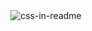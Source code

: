 <div align="center">
    <img src="example.svg" alt="css-in-readme">
</div>


<!--
##### HTML CSS Javascript 
  * [Allstate Home Page Clone](https://smujtaba1.github.io/allstate/index.html) 
  
##### React Apps
  * [Tech World](https://smujtaba1.github.io/techworld)
  * [The Color Blue](https://smujtaba1.github.io/thecolorblue)
  * [Jet-Strike](https://smujtaba1.github.io/jet-strike)
  
  


**smujtaba1/smujtaba1** is a ✨ _special_ ✨ repository because its `README.md` (this file) appears on your GitHub profile.
-->
